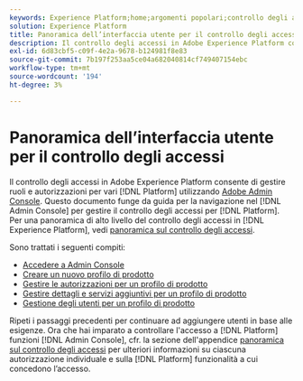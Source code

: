 ```yaml
---
keywords: Experience Platform;home;argomenti popolari;controllo degli accessi;Admin Console di Adobe
solution: Experience Platform
title: Panoramica dell’interfaccia utente per il controllo degli accessi
description: Il controllo degli accessi in Adobe Experience Platform consente di gestire ruoli e autorizzazioni per varie funzionalità di Platform utilizzando Adobe Admin Console. Questo documento funge da guida per l’esplorazione dell’Admin Console per gestire il controllo degli accessi per Platform.
exl-id: 6d83cbf5-c09f-4e2a-9678-b124981f8e83
source-git-commit: 7b197f253aa5ce04a682040814cf749407154ebc
workflow-type: tm+mt
source-wordcount: '194'
ht-degree: 3%

---
```


# Panoramica dell’interfaccia utente per il controllo degli accessi

Il controllo degli accessi in Adobe Experience Platform consente di gestire ruoli e autorizzazioni per vari [!DNL Platform] utilizzando [Adobe Admin Console](https://adminconsole.adobe.com). Questo documento funge da guida per la navigazione nel [!DNL Admin Console] per gestire il controllo degli accessi per [!DNL Platform]. Per una panoramica di alto livello del controllo degli accessi in [!DNL Experience Platform], vedi [panoramica sul controllo degli accessi](./../home.md).

Sono trattati i seguenti compiti:

- [Accedere a Admin Console](./browse.md)
- [Creare un nuovo profilo di prodotto](./create-profile.md)
- [Gestire le autorizzazioni per un profilo di prodotto](./permissions.md)
- [Gestire dettagli e servizi aggiuntivi per un profilo di prodotto](./details-and-services.md)
- [Gestione degli utenti per un profilo di prodotto](./users.md)

Ripeti i passaggi precedenti per continuare ad aggiungere utenti in base alle esigenze. Ora che hai imparato a controllare l&#39;accesso a [!DNL Platform] funzioni [!DNL Admin Console], cfr. la sezione dell&#39;appendice [panoramica sul controllo degli accessi](../home.md) per ulteriori informazioni su ciascuna autorizzazione individuale e sulla [!DNL Platform] funzionalità a cui concedono l’accesso.
